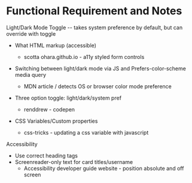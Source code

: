 # Functional Requirement and Notes

Light/Dark Mode Toggle -- takes system preference by default, but can override with toggle

- What HTML markup (accessible)
  - scotta ohara.github.io - a11y styled form controls
  
- Switching between light/dark mode via JS and Prefers-color-scheme media query
  - MDN article / detects OS or browser color mode preference
  
- Three option toggle: light/dark/system pref
  - renddrew - codepen

- CSS Variables/Custom properties
  - css-tricks - updating a css variable with javascript


Accessibility
- Use correct heading tags
- Screenreader-only text for card titles/username
  - Accessibility developer guide website - position absolute and off screen 

